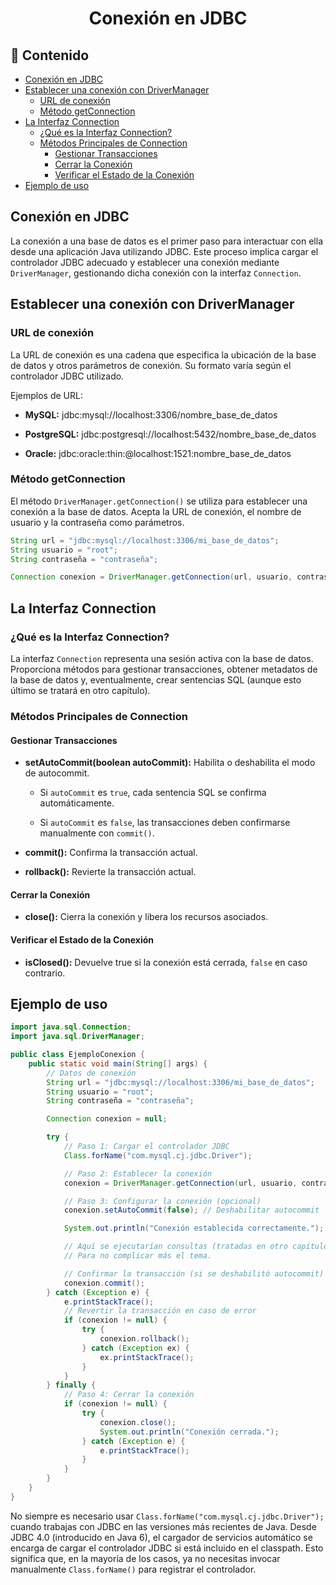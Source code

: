 <h1 align="center">Conexión en JDBC</h1>

<h2>📑 Contenido</h2>

- [Conexión en JDBC](#conexión-en-jdbc)
- [Establecer una conexión con DriverManager](#establecer-una-conexión-con-drivermanager)
  - [URL de conexión](#url-de-conexión)
  - [Método getConnection](#método-getconnection)
- [La Interfaz Connection](#la-interfaz-connection)
  - [¿Qué es la Interfaz Connection?](#qué-es-la-interfaz-connection)
  - [Métodos Principales de Connection](#métodos-principales-de-connection)
    - [Gestionar Transacciones](#gestionar-transacciones)
    - [Cerrar la Conexión](#cerrar-la-conexión)
    - [Verificar el Estado de la Conexión](#verificar-el-estado-de-la-conexión)
- [Ejemplo de uso](#ejemplo-de-uso)

## Conexión en JDBC

La conexión a una base de datos es el primer paso para interactuar con ella desde una aplicación Java utilizando JDBC. Este proceso implica cargar el controlador JDBC adecuado y establecer una conexión mediante `DriverManager`, gestionando dicha conexión con la interfaz `Connection`.

## Establecer una conexión con DriverManager

### URL de conexión

La URL de conexión es una cadena que especifica la ubicación de la base de datos y otros parámetros de conexión. Su formato varía según el controlador JDBC utilizado.

Ejemplos de URL:

- **MySQL:** jdbc:mysql://localhost:3306/nombre_base_de_datos

- **PostgreSQL:** jdbc:postgresql://localhost:5432/nombre_base_de_datos

- **Oracle:** jdbc:oracle:thin:@localhost:1521:nombre_base_de_datos

### Método getConnection

El método `DriverManager.getConnection()` se utiliza para establecer una conexión a la base de datos. Acepta la URL de conexión, el nombre de usuario y la contraseña como parámetros.

```java
String url = "jdbc:mysql://localhost:3306/mi_base_de_datos";
String usuario = "root";
String contraseña = "contraseña";

Connection conexion = DriverManager.getConnection(url, usuario, contraseña);
```

## La Interfaz Connection

### ¿Qué es la Interfaz Connection?

La interfaz `Connection` representa una sesión activa con la base de datos. Proporciona métodos para gestionar transacciones, obtener metadatos de la base de datos y, eventualmente, crear sentencias SQL (aunque esto último se tratará en otro capítulo).

### Métodos Principales de Connection

#### Gestionar Transacciones

- **setAutoCommit(boolean autoCommit):** Habilita o deshabilita el modo de autocommit.

  - Si `autoCommit` es `true`, cada sentencia SQL se confirma automáticamente.

  - Si `autoCommit` es `false`, las transacciones deben confirmarse manualmente con `commit()`.

- **commit():** Confirma la transacción actual.

- **rollback():** Revierte la transacción actual.

#### Cerrar la Conexión

- **close():** Cierra la conexión y libera los recursos asociados.

#### Verificar el Estado de la Conexión

- **isClosed():** Devuelve true si la conexión está cerrada, `false` en caso contrario.

## Ejemplo de uso

```java
import java.sql.Connection;
import java.sql.DriverManager;

public class EjemploConexion {
    public static void main(String[] args) {
        // Datos de conexión
        String url = "jdbc:mysql://localhost:3306/mi_base_de_datos";
        String usuario = "root";
        String contraseña = "contraseña";

        Connection conexion = null;

        try {
            // Paso 1: Cargar el controlador JDBC
            Class.forName("com.mysql.cj.jdbc.Driver");

            // Paso 2: Establecer la conexión
            conexion = DriverManager.getConnection(url, usuario, contraseña);

            // Paso 3: Configurar la conexión (opcional)
            conexion.setAutoCommit(false); // Deshabilitar autocommit

            System.out.println("Conexión establecida correctamente.");

            // Aquí se ejecutarían consultas (tratadas en otro capítulo).
            // Para no complicar más el tema.

            // Confirmar la transacción (si se deshabilitó autocommit)
            conexion.commit();
        } catch (Exception e) {
            e.printStackTrace();
            // Revertir la transacción en caso de error
            if (conexion != null) {
                try {
                    conexion.rollback();
                } catch (Exception ex) {
                    ex.printStackTrace();
                }
            }
        } finally {
            // Paso 4: Cerrar la conexión
            if (conexion != null) {
                try {
                    conexion.close();
                    System.out.println("Conexión cerrada.");
                } catch (Exception e) {
                    e.printStackTrace();
                }
            }
        }
    }
}
```

No siempre es necesario usar `Class.forName("com.mysql.cj.jdbc.Driver");` cuando trabajas con JDBC en las versiones más recientes de Java. Desde JDBC 4.0 (introducido en Java 6), el cargador de servicios automático se encarga de cargar el controlador JDBC si está incluido en el classpath. Esto significa que, en la mayoría de los casos, ya no necesitas invocar manualmente `Class.forName()` para registrar el controlador.
